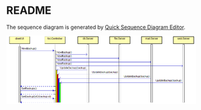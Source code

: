 # README

The sequence diagram is generated by [Quick Sequence Diagram Editor](https://sdedit.sourceforge.net/index.html).

![Sequence diagram of API calls](/docs/toc.png)